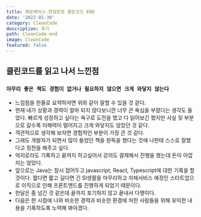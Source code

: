 ```yaml
---
title: 제로베이스-한달한권 클린코드 END
date: '2022-01-30'
category: CleanCode
description: 후기
path: CleanCode-end
image: CleanCode
featured: false
---
```


## 클린코드를 읽고 나서 느낀점

### `아무리 좋은 책도 경험이 없거나 필요하지 않으면 크게 와닿지 않는다`

- 느낌점을 한줄로 요약하자면 위와 같이 말할 수 있을 것 같다.
- 현재 내가 상황과 경력이 얼마 되지 않다보니깐 너무 큰 욕심을 부렸다는 생각도 들었다. 빠르게 성장하고 싶다는 욕구로 도전을 했고 다 읽어보긴 했지만 사실 뒷 부분으로 갈수록 이해력이 떨어지고 크게 와닿지도 않았던 것 같다.
- 객관적으로 생각해 보자면 경험적인 부분이 가장 큰 것 같다.
- 그래도 개발자가 되면서 많이 들었던 책을 완독을 했다는 것에 나한테 스스로 잘했다고 칭찬을 해주고 싶다.
- 억지로라도 기록하고 끝까지 하고싶어서 강의도 결제해서 진행을 했는데 돈이 아깝지는 않았다.
- 앞으로는 Java는 잠시 접어두고 javascript, React, Typescript에 대한 기록을 할 것이다. 짧다면 짧고 길다면 긴 SI생활을 마무리하고 자체서비스 예정인 스타트업으로 이직으로 인해 프론트엔드를 진행하게 되었기 때문이다.
- 한달은 좀 넘긴 것 같은데 끝까지 포기하지 않고 끝내서 다행이다.
- 다음은 현 시점에 나와 비슷한 경력과 비슷한 환경에 처한 사람들을 위해 유익한 내용을 기록하도록 노력해 봐야겠다.
